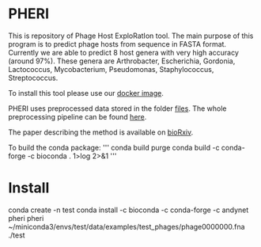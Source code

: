 # PHERI

This is repository of Phage Host ExploRatIon tool.
The main purpose of this program is to predict phage hosts from sequence in FASTA format.
Currently we are able to predict 8 host genera with very high accuracy (around 97%).
These genera are Arthrobacter, Escherichia, Gordonia, Lactococcus, Mycobacterium, Pseudomonas, Staphylococcus, Streptococcus.

To install this tool please use our [docker image](https://hub.docker.com/r/andynet/pheri/).

PHERI uses preprocessed data stored in the folder [files](../../tree/master/files).
The whole preprocessing pipeline can be found [here](https://github.com/andynet/pheri_preprocessing).

The paper describing the method is available on [bioRxiv](https://www.biorxiv.org/content/10.1101/2020.05.13.093773v1.full).

To build the conda package:
'''
conda build purge
conda build -c conda-forge -c bioconda . 1>log 2>&1
'''


# Install

conda create -n test
conda install -c bioconda -c conda-forge -c andynet pheri
pheri ~/miniconda3/envs/test/data/examples/test_phages/phage0000000.fna ./test
